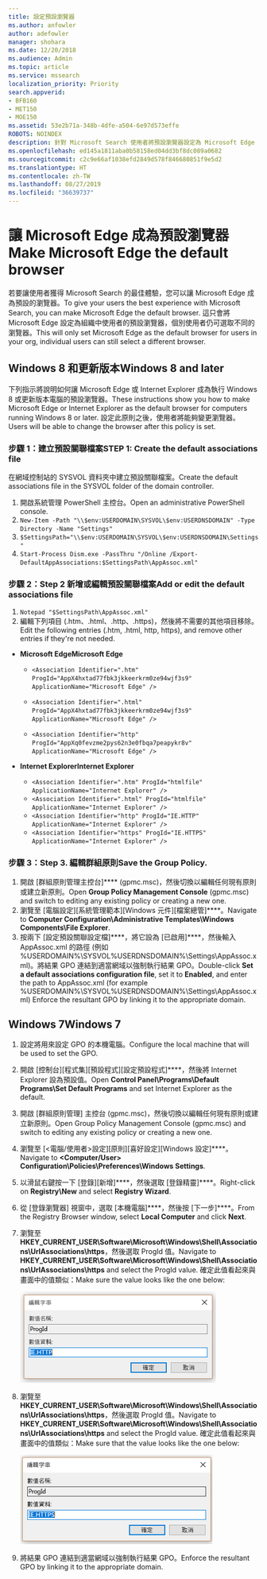 ```yaml
---
title: 設定預設瀏覽器
ms.author: anfowler
author: adefowler
manager: shohara
ms.date: 12/20/2018
ms.audience: Admin
ms.topic: article
ms.service: mssearch
localization_priority: Priority
search.appverid:
- BFB160
- MET150
- MOE150
ms.assetid: 53e2b71a-348b-4dfe-a504-6e97d573effe
ROBOTS: NOINDEX
description: 針對 Microsoft Search 使用者將預設瀏覽器設定為 Microsoft Edge 或 Internet Explorer。
ms.openlocfilehash: ed145a1811aba0b58158ed04dd3bf8dc089a0682
ms.sourcegitcommit: c2c9e66af1038efd2849d578f846680851f9e5d2
ms.translationtype: HT
ms.contentlocale: zh-TW
ms.lasthandoff: 08/27/2019
ms.locfileid: "36639737"
---
```

# <a name="make-microsoft-edge-the-default-browser"></a><span data-ttu-id="60f51-103">讓 Microsoft Edge 成為預設瀏覽器</span><span class="sxs-lookup"><span data-stu-id="60f51-103">Make Microsoft Edge the default browser</span></span>
  
<span data-ttu-id="60f51-104">若要讓使用者獲得 Microsoft Search 的最佳體驗，您可以讓 Microsoft Edge 成為預設的瀏覽器。</span><span class="sxs-lookup"><span data-stu-id="60f51-104">To give your users the best experience with Microsoft Search, you can make Microsoft Edge the default browser.</span></span> <span data-ttu-id="60f51-105">這只會將 Microsoft Edge 設定為組織中使用者的預設瀏覽器，個別使用者仍可選取不同的瀏覽器。</span><span class="sxs-lookup"><span data-stu-id="60f51-105">This will only set Microsoft Edge as the default browser for users in your org, individual users can still select a different browser.</span></span>
  
  
## <a name="windows-8-and-later"></a><span data-ttu-id="60f51-106">Windows 8 和更新版本</span><span class="sxs-lookup"><span data-stu-id="60f51-106">Windows 8 and later</span></span>

<span data-ttu-id="60f51-107">下列指示將說明如何讓 Microsoft Edge 或 Internet Explorer 成為執行 Windows 8 或更新版本電腦的預設瀏覽器。</span><span class="sxs-lookup"><span data-stu-id="60f51-107">These instructions show you how to make Microsoft Edge or Internet Explorer as the default browser for computers running Windows 8 or later.</span></span> <span data-ttu-id="60f51-108">設定此原則之後，使用者將能夠變更瀏覽器。</span><span class="sxs-lookup"><span data-stu-id="60f51-108">Users will be able to change the browser after this policy is set.</span></span>
  
### <a name="step-1-create-the-default-associations-file"></a><span data-ttu-id="60f51-109">步驟 1：建立預設關聯檔案</span><span class="sxs-lookup"><span data-stu-id="60f51-109">STEP 1: Create the default associations file</span></span>
<span data-ttu-id="60f51-110">在網域控制站的 SYSVOL 資料夾中建立預設關聯檔案。</span><span class="sxs-lookup"><span data-stu-id="60f51-110">Create the default associations file in the SYSVOL folder of the domain controller.</span></span>

1. <span data-ttu-id="60f51-111">開啟系統管理 PowerShell 主控台。</span><span class="sxs-lookup"><span data-stu-id="60f51-111">Open an administrative PowerShell console.</span></span>
1. `New-Item -Path "\\$env:USERDOMAIN\SYSVOL\$env:USERDNSDOMAIN" -Type Directory -Name "Settings"`
1. `$SettingsPath="\\$env:USERDOMAIN\SYSVOL\$env:USERDNSDOMAIN\Settings"`
1. `Start-Process Dism.exe -PassThru "/Online /Export-DefaultAppAssociations:$SettingsPath\AppAssoc.xml"`
    
  
### <a name="step-2-add-or-edit-the-default-associations-file"></a><span data-ttu-id="60f51-112">步驟 2：</span><span class="sxs-lookup"><span data-stu-id="60f51-112">Step 2</span></span> <span data-ttu-id="60f51-113">新增或編輯預設關聯檔案</span><span class="sxs-lookup"><span data-stu-id="60f51-113">Add or edit the default associations file</span></span>

1. `Notepad "$SettingsPath\AppAssoc.xml"`
1. <span data-ttu-id="60f51-114">編輯下列項目 (.htm、.html、.http、.https)，然後將不需要的其他項目移除。</span><span class="sxs-lookup"><span data-stu-id="60f51-114">Edit the following entries (.htm, .html, http, https), and remove other entries if they're not needed.</span></span>
  - <span data-ttu-id="60f51-115">**Microsoft Edge**</span><span class="sxs-lookup"><span data-stu-id="60f51-115">**Microsoft Edge**</span></span>
    - `<Association Identifier=".htm" ProgId="AppX4hxtad77fbk3jkkeerkrm0ze94wjf3s9" ApplicationName="Microsoft Edge" />`
              
    - `<Association Identifier=".html" ProgId="AppX4hxtad77fbk3jkkeerkrm0ze94wjf3s9" ApplicationName="Microsoft Edge" />`
    - `<Association Identifier="http" ProgId="AppXq0fevzme2pys62n3e0fbqa7peapykr8v" ApplicationName="Microsoft Edge" />`
    
  - <span data-ttu-id="60f51-116">**Internet Explorer**</span><span class="sxs-lookup"><span data-stu-id="60f51-116">**Internet Explorer**</span></span>
    
    - `<Association Identifier=".htm" ProgId="htmlfile" ApplicationName="Internet Explorer" />`        
    - `<Association Identifier=".html" ProgId="htmlfile" ApplicationName="Internet Explorer" />`
    - `<Association Identifier="http" ProgId="IE.HTTP" ApplicationName="Internet Explorer" />`
    - `<Association Identifier="https" ProgId="IE.HTTPS" ApplicationName="Internet Explorer" />`

### <a name="step-3-edit-the-group-policy"></a><span data-ttu-id="60f51-117">步驟 3：</span><span class="sxs-lookup"><span data-stu-id="60f51-117">Step 3.</span></span> <span data-ttu-id="60f51-118">編輯群組原則</span><span class="sxs-lookup"><span data-stu-id="60f51-118">Save the Group Policy.</span></span>

1. <span data-ttu-id="60f51-119">開啟 [群組原則管理主控台]\*\*\*\* (gpmc.msc)，然後切換以編輯任何現有原則或建立新原則。</span><span class="sxs-lookup"><span data-stu-id="60f51-119">Open **Group Policy Management Console** (gpmc.msc) and switch to editing any existing policy or creating a new one.</span></span>
1. <span data-ttu-id="60f51-120">瀏覽至 [電腦設定]\[系統管理範本]\[Windows 元件]\[檔案總管]\*\*\*\*。</span><span class="sxs-lookup"><span data-stu-id="60f51-120">Navigate to **Computer Configuration\Administrative Templates\Windows Components\File Explorer**.</span></span>
1. <span data-ttu-id="60f51-121">按兩下 [設定預設關聯設定檔]\*\*\*\*，將它設為 [已啟用]\*\*\*\*，然後輸入 AppAssoc.xml 的路徑 (例如 %USERDOMAIN%\SYSVOL\%USERDNSDOMAIN%\Settings\AppAssoc.xml)。將結果 GPO 連結到適當網域以強制執行結果 GPO。</span><span class="sxs-lookup"><span data-stu-id="60f51-121">Double-click **Set a default associations configuration file**, set it to **Enabled**, and enter the path to AppAssoc.xml (for example %USERDOMAIN%\SYSVOL\%USERDNSDOMAIN%\Settings\AppAssoc.xml) Enforce the resultant GPO by linking it to the appropriate domain.</span></span>

  
## <a name="windows-7"></a><span data-ttu-id="60f51-122">Windows 7</span><span class="sxs-lookup"><span data-stu-id="60f51-122">Windows 7</span></span>

1. <span data-ttu-id="60f51-123">設定將用來設定 GPO 的本機電腦。</span><span class="sxs-lookup"><span data-stu-id="60f51-123">Configure the local machine that will be used to set the GPO.</span></span>
    
1. <span data-ttu-id="60f51-124">開啟 [控制台]\[程式集]\[預設程式]\[設定預設程式]\*\*\*\*，然後將 Internet Explorer 設為預設值。</span><span class="sxs-lookup"><span data-stu-id="60f51-124">Open **Control Panel\Programs\Default Programs\Set Default Programs** and set Internet Explorer as the default.</span></span> 
    
2. <span data-ttu-id="60f51-125">開啟 [群組原則管理] 主控台 (gpmc.msc)，然後切換以編輯任何現有原則或建立新原則。</span><span class="sxs-lookup"><span data-stu-id="60f51-125">Open Group Policy Management Console (gpmc.msc) and switch to editing any existing policy or creating a new one.</span></span>
    
1. <span data-ttu-id="60f51-126">瀏覽至 [\<電腦/使用者\>設定]\[原則]\[喜好設定]\[Windows 設定]\*\*\*\*。</span><span class="sxs-lookup"><span data-stu-id="60f51-126">Navigate to **\<Computer/User\> Configuration\Policies\Preferences\Windows Settings**.</span></span>
    
2. <span data-ttu-id="60f51-127">以滑鼠右鍵按一下 [登錄]\[新增]\*\*\*\*，然後選取 [登錄精靈]\*\*\*\*。</span><span class="sxs-lookup"><span data-stu-id="60f51-127">Right-click on **Registry\New** and select **Registry Wizard**.</span></span>
    
3. <span data-ttu-id="60f51-128">從 [登錄瀏覽器] 視窗中，選取 [本機電腦]\*\*\*\*，然後按 [下一步]\*\*\*\*。</span><span class="sxs-lookup"><span data-stu-id="60f51-128">From the Registry Browser window, select **Local Computer** and click **Next**.</span></span>
    
4. <span data-ttu-id="60f51-129">瀏覽至 **HKEY_CURRENT_USER\Software\Microsoft\Windows\Shell\Associations\UrlAssociations\https**，然後選取 ProgId 值。</span><span class="sxs-lookup"><span data-stu-id="60f51-129">Navigate to **HKEY_CURRENT_USER\Software\Microsoft\Windows\Shell\Associations\UrlAssociations\https** and select the ProgId value.</span></span> <span data-ttu-id="60f51-130">確定此值看起來與畫面中的值類似：</span><span class="sxs-lookup"><span data-stu-id="60f51-130">Make sure the value looks like the one below:</span></span> 
    
    ![在 [編輯字串] 中選取 ProgID 值](media/f6173dcc-b898-4967-8c40-4b0fe411a92b.png)
  
5. <span data-ttu-id="60f51-132">瀏覽至 **HKEY_CURRENT_USER\Software\Microsoft\Windows\Shell\Associations\UrlAssociations\https**，然後選取 ProgId 值。</span><span class="sxs-lookup"><span data-stu-id="60f51-132">Navigate to **HKEY_CURRENT_USER\Software\Microsoft\Windows\Shell\Associations\UrlAssociations\https** and select the ProgId value.</span></span> <span data-ttu-id="60f51-133">確定此值看起來與畫面中的值類似：</span><span class="sxs-lookup"><span data-stu-id="60f51-133">Make sure that the value looks like the one below:</span></span> 
    
    ![在 [編輯字串] 中針對 HTTPS 選取 ProgId](media/3519e13b-4fe7-4d15-946c-82fd50fc49bb.png)
  
3. <span data-ttu-id="60f51-135">將結果 GPO 連結到適當網域以強制執行結果 GPO。</span><span class="sxs-lookup"><span data-stu-id="60f51-135">Enforce the resultant GPO by linking it to the appropriate domain.</span></span>
    
